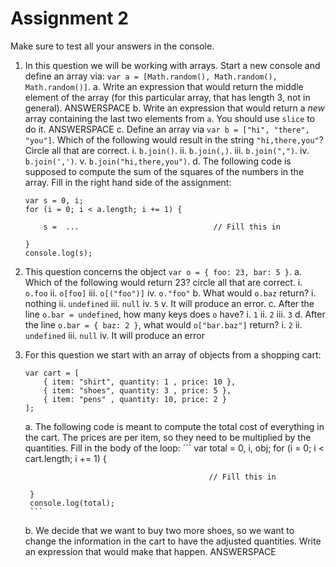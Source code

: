 # Assignment 2

Make sure to test all your answers in the console.

1. In this question we will be working with arrays. Start a new console and define an array via: `var a = [Math.random(), Math.random(), Math.random()]`.
    a. Write an expression that would return the middle element of the array (for this particular array, that has length 3, not in general).
    ANSWERSPACE
    b. Write an expression that would return a *new* array containing the last two elements from `a`. You should use `slice` to do it.
    ANSWERSPACE
    c. Define an array via `var b = ["hi", "there", "you"]`. Which of the following would result in the string `"hi,there,you"`? Circle all that are correct.
        i.   `b.join()`.
        ii.  `b.join(,)`.
        iii. `b.join(",")`.
        iv.  `b.join(',')`.
        v.   `b.join("hi,there,you")`.
    d. The following code is supposed to compute the sum of the squares of the numbers in the array. Fill in the right hand side of the assignment:

    ```
    var s = 0, i;
    for (i = 0; i < a.length; i += 1) {

        s =  ...                              // Fill this in

    }
    console.log(s);
    ```
2. This question concerns the object `var o = { foo: 23, bar: 5 }`.
    a. Which of the following would return 23? circle all that are correct.
        i.   `o.foo`
        ii.  `o[foo]`
        iii. `o[("foo")]`
        iv.  `o."foo"`
    b. What would `o.baz` return?
        i.   nothing
        ii.  `undefined`
        iii. `null`
        iv.  `5`
        v.   It will produce an error.
    c. After the line `o.bar = undefined`, how many keys does `o` have?
        i.   `1`
        ii.  `2`
        iii. `3`
    d. After the line `o.bar = { baz: 2 }`, what would `o["bar.baz"]` return?
        i.  `2`
        ii. `undefined`
        iii. `null`
        iv.  It will produce an error
3. For this question we start with an array of objects from a shopping cart:
    ```
    var cart = [
        { item: "shirt", quantity: 1 , price: 10 },
        { item: "shoes", quantity: 3 , price: 5 },
        { item: "pens" , quantity: 10, price: 2 }
    ];
    ```
    a. The following code is meant to compute the total cost of everything in the cart. The prices are per item, so they need to be multiplied by the quantities. Fill in the body of the loop:
        ```
        var total = 0, i, obj;
        for (i = 0; i < cart.length; i += 1) {

                                                // Fill this in

        }
        console.log(total);
        ```
    b. We decide that we want to buy two more shoes, so we want to change the information in the cart to have the adjusted quantities. Write an expression that would make that happen.
    ANSWERSPACE
